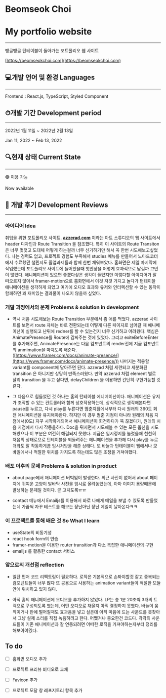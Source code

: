 # Beomseok Choi

# My portfolio website

---

뱅글뱅글 턴테이블이 돌아가는 포트폴리오 웹 사이트

[https://beomseokchoi.com](https://beomseokchoi.com)

## 💻개발 언어 및 환경 Languages

---

Frontend : React.js, TypeScript, Styled Component

## ⏱개발 기간 Development period

---

2022년 1월 11일 ~ 2022년 2월 13일 

Jan 11, 2022 ~ Feb 13, 2022

## 🔍현재 상태 Current State

---

🟢 이용 가능

Now available

## 📝 개발 후기 Development Reviews

---

### 아이디어 Idea

취업을 위한 포트폴리오 사이트. **[azzerad.com](http://azzerad.com/)** 이라는 아트 스튜디오의 웹 사이트에서 header 디자인과 Route Transition 을 참조했다. 특히 이 사이트의 Route Transiton 은 너무 멋졋고 도대체 어떻게 하는걸까 너무 신기하기만 해서 꼭 한번 시도해보고싶었다. 나는 경력도 없고, 프로젝트 경험도 부족해서 studies 메뉴를 만들어서 노마드코더에서 수료했던 챌린지도 졸업과제들과 함께 한번 채워보았다. 홈화면은 제일 마지막에 작업했는데 포트폴리오 사이트에 들어왔을때 첫인상을 어떻게 효과적으로 남길까 고민이 많았다. 애니메이션이 있으면 좋겠다싶은 생각이 들었지만 이렇다할 아이디어가 잘 떠오르지 않아서 framer-motion으로 홈화면에서 이것 저것 가지고 놀다가 턴테이블 애니메이션을 생각하게 되었고 여기에 오디오 효과와 유저와 인터렉션할 수 있는 동작이 함께하면 꽤 재미있는 결과물이 나오지 않을까 싶었다.

### 개발 과정에서의 문제 Problems & solution in development

- 역시 처음 시도해보는 Route Transition 부분에서 좀 애를 먹었다.  azzerad 사이트를 보면서 route 자체는 바로 전환되는데 어떻게 다른 페이지로 넘어갈 때 애니메이션이 실행되고 난뒤에 redner를 할 수 있는건지 너무 신기하고 어려웠다. 핵심은 AnimatePresence를 Route에 감싸주는 것에 있었다. 그리고 exiteBeforeEnter를 추가해주면, AnimatePresence는 다음 컴포넌트의 render전에 지금 컴포넌트의 anmimation을 마치도록 해준다.([https://www.framer.com/docs/animate-presence/](https://www.framer.com/docs/animate-presence/)) 나머지는 적용할 variant를 component에 달아주면 된다. azzerad 처럼 세련되고 세분화된 transition 은 아니지만 상당히 만족스러웠다. 만약 azzerad 처럼 element 별로 달리 transition 을 두고 싶다면, delayChildren 을 이용하면 간단히 구현가능할 것 같다.

- 그 다음으로 힘들었던 것 하나는 홈의 턴테이블 에니메이션이다. 애니메이션은 유저가 조작할 수 있는 컨트롤러와 함께 상호작용하는데, 상식적으로 생각해본다면 pause를 누르고, 다시 play를 누른다면 멈춘지점에서부터 다시 원래의 360도 회전 애니메이션을 유지해야한다. 하지만 이 경우 멈춘 지점이 아니라 원래의 처음 지점에서(0도) 자꾸 시작하게되어서 애니메이션이 회전하다가 뚝 끊겼다가, 원래의 처음 지점에서 다시 작동을하다. Doc을 뒤지면서 시도해볼 수 있는 모든 옵션을 시도해봤으나 이 부분은 여전히 해결되지 못했다. 지금은 일시정지를 눌렀을때 천천히 처음의 상태로으로 턴테이블을 되돌려주는 에니메이션을 추가해 다시 play를 누르더라도 잘 작동하게끔 임시처방을 해준 상태다. 또 바늘과 턴테이블이 웹에서나 모바일에서나 적절한 위치를 가지도록 하는데도 많은 조정을 거쳐야했다.

### 배포 이후의 문제 Problems & solution in product

- about page에서 애니메이션 버벅임이 발생한다. 최근 사진이 없어서 about 페이지에 귀여운 고양이 발바닥 사진을 임시로 올려놓았는데, 아마 이미지 용량때문에 발생하는 문제일 것이다. 곧 고치도록ㅠㅠ

- contact 메뉴에서  Emailjs를 이용해서 바로 나에게 메일을 보낼 수 있도록 만들었는데 가끔씩 자꾸 테스트를 해보는 장난아닌 장난 메일이 날아온다ㅋㅋ

### 이 프로젝트를 통해 배운 것 So What I learn

- useState의 비동기성
- react hook form의 연습
- framer-motion을 이용한 router transition과  다소 복잡한 애니메이션의 구현
- emailjs 를 활용한 contact 서비스

### 앞으로의 개선점 reflection

- 일단 먼저 코드 리팩토링이 필요하다. 로직은 기본적으로 손봐야할것 같고 중복되는 컴포넌트들이 너무 많다 또 공용으로 사용하는 animation variant들이 적절한 모듈안에 위치하고 있지 않다.

- 아직 홈의 애니메이션에 오디오를 추가하지 않았다. LP는 총 1분 20초씩 3개의 트랙으로 구성되도록 했는데, 어떤 오디오로 채울지 아직 결정하지 못했다.  바늘이 움직이거나 판에 떨어질때도 효과음을 넣고 싶은데 아직 마음에 드는 사운드를 못찾아서 그냥 실제 소리를 직접 녹음하려고 한다. 어쨌거나 중요한건 코드다. 각각의 사운드들이 기존 애니메이션과 잘 연동되려면 어떠한 로직을 가져야하는지부터 정리를 해보아야겠다.

## To do
- [ ] 홈화면 오디오 추가
- [ ] 프로젝트 프리뷰 비디오로 교체
- [ ] Favicon 추가
- [ ] 프로젝트 모달 창 레포지토리 항목 추가
  
